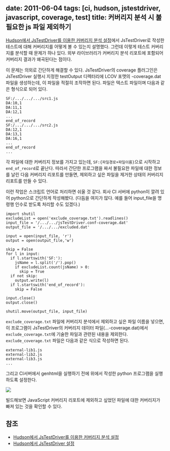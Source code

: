 date: 2011-06-04
tags: [ci, hudson, jstestdriver, javascript, coverage, test]
title: 커버리지 분석 시 불필요한 js 파일 제외하기
---
[Hudson에서 JsTestDriver를 이용한 커버리지 분석 설정](/2010/11/24/hudson-jstestdriver-coverage/)에서 JsTestDriver로 작성한 테스트에 대해 커버리지를 어떻게 볼 수 있는지 설명했다. 그런데 이렇게 테스트 커버리지를 분석할 때 문제가 하나 있다. 외부 라이브러리가 커버리지 분석 리포트에 포함되어 커버리지 결과가 왜곡된다는 점이다.
<!--more-->

이 문제는 의외로 간단하게 해결할 수 있다. JsTestDriver의 coverage 플러그인은 JsTestDriver 실행시 지정한 testOutput 디렉터리에 LCOV 포맷의 <config filename>-coverage.dat 파일을 생성하는데, 이 파일을 적절히 조작하면 된다. 파일은 텍스트 파일이며 다음과 같은 형식으로 되어 있다.

```
SF:/.../.../.../src1.js
DA:10,1
DA:11,1
DA:12,1
...
end_of_record
SF:/.../.../.../src2.js
DA:12,1
DA:13,1
DA:16,1
...
end_of_record
...
```

각 파일에 대한 커버리지 정보를 가지고 있는데, `SF:{파일경로+파일이름}`으로 시작하고 `end_of_record`로 끝난다. 따라서 간단한 프로그램을 짜서 불필요한 파일에 대한 정보를 날린 다음 커버리지 리포트를 만들면, 제외하고 싶은 파일을 제거한 상태의 커버리지 리포트를 만들 수 있다.

이런 작업은 스크립트 언어로 처리하면 쉬울 것 같다. 회사 CI 서버에 python이 깔려 있어 python으로 간단하게 작성해봤다. (다듬을 여지가 많다. 예를 들어 input_file을 명령행 인수로 받도록 처리할 수도 있겠다.)

```
import shutil
excludeList = open('exclude_coverage.txt').readlines()
input_file = '/.../.../jsTestDriver.conf-coverage.dat'
output_file = '/.../.../excluded.dat'

input = open(input_file, 'r')
output = open(output_file,'w')

skip = False
for l in input:
  if l.startswith('SF:'):
    jsName = l.split('/').pop()
    if excludeList.count(jsName) > 0:
      skip = True
  if not skip:
    output.write(l)
  if l.startswith('end_of_record'):
    skip = False

input.close()
output.close()

shutil.move(output_file, input_file)
```

`exclude_coverage.txt` 파일에 커버리지 분석에서 제외하고 싶은 파일 이름을 넣으면, 이 프로그램이 JsTestDriver의 커버리지 데이터 파일(...-coverage.dat)에서 `exclude_coverage.txt`에 기술한 파일과 관련된 내용을 제외한다. `exclude_coverage.txt` 파일은 다음과 같은 식으로 작성하면 된다.

```
external-lib1.js
external-lib2.js
external-lib3.js
...
```

그리고 CI서버에서 genhtml을 실행하기 전에 위에서 작성한 python 프로그램을 실행하도록 설정한다.

![](2011-06-04-1.png)

빌드해보면 JavaScript 커버리지 리포트에 제외하고 싶었던 파일에 대한 커버리지가 빠져 있는 것을 확인할 수 있다.

## 참조
* [Hudson에서 JsTestDriver를 이용한 커버리지 분석 설정](/2010/11/24/hudson-jstestdriver-coverage/)
* [Hudson에서 JsTestDriver 설정](/2010/11/22/hudson-jstestdriver/)
